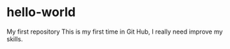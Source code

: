 # hello-world
My first repository
This is my first time in Git Hub, I really need improve my skills.
